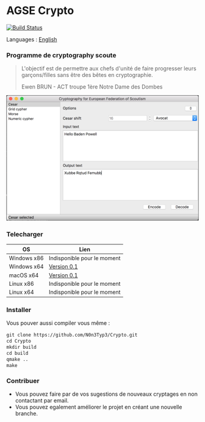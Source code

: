# AGSE Crypto

[![Build Status](https://travis-ci.org/3wnbr1/Crypto.svg?branch=master)](https://travis-ci.org/3wnbr1/Crypto)

Languages : [English](/Readme.en.md)

### Programme de cryptography scoute

> L'objectif est de permettre aux chefs d'unité de faire progresser leurs garçons/filles sans être des bêtes en cryptographie.
>
> Ewen BRUN - ACT troupe 1ère Notre Dame des Dombes

![GUI](doc/GUI.png)

### Telecharger

OS          |  Lien
------------|------------------------
Windows x86 | Indisponible pour le moment
Windows x64 | [Version 0.1](https://github.com/3wnbr1/Crypto/releases/download/0.1/CryptorWin64.zip)
macOS x64   | [Version 0.1](https://github.com/3wnbr1/Crypto/releases/download/0.1/CryptorMac.zip)
Linux x86   | Indisponible pour le moment
Linux x64   | Indisponible pour le moment


### Installer

Vous pouver aussi compiler vous même :
```
git clone https://github.com/N0n3Typ3/Crypto.git
cd Crypto
mkdir build
cd build
qmake ..
make
```

### Contribuer

- Vous pouvez faire par de vos sugestions de nouveaux cryptages en non contactant par email.
- Vous pouvez egalement améliorer le projet en créant une nouvelle branche.
